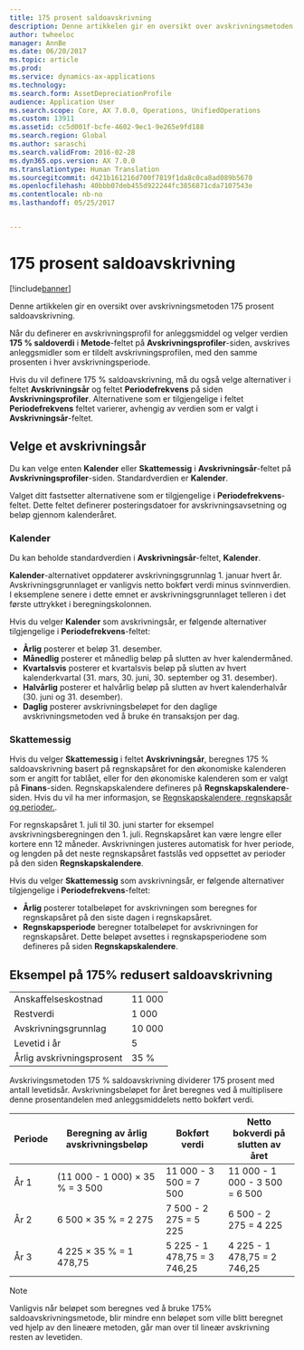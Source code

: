 ```yaml
---
title: 175 prosent saldoavskrivning
description: Denne artikkelen gir en oversikt over avskrivningsmetoden 175 prosent saldoavskrivning.
author: twheeloc
manager: AnnBe
ms.date: 06/20/2017
ms.topic: article
ms.prod: 
ms.service: dynamics-ax-applications
ms.technology: 
ms.search.form: AssetDepreciationProfile
audience: Application User
ms.search.scope: Core, AX 7.0.0, Operations, UnifiedOperations
ms.custom: 13911
ms.assetid: cc5d001f-bcfe-4602-9ec1-9e265e9fd188
ms.search.region: Global
ms.author: saraschi
ms.search.validFrom: 2016-02-28
ms.dyn365.ops.version: AX 7.0.0
ms.translationtype: Human Translation
ms.sourcegitcommit: d421b161216d700f7819f1da8c0ca8ad089b5670
ms.openlocfilehash: 40bbb07deb455d922244fc3856871cda7107543e
ms.contentlocale: nb-no
ms.lasthandoff: 05/25/2017


---
```


# <a name="175-percent-reducing-balance-depreciation"></a>175 prosent saldoavskrivning

[!include[banner](../includes/banner.md)]


Denne artikkelen gir en oversikt over avskrivningsmetoden 175 prosent saldoavskrivning.

Når du definerer en avskrivningsprofil for anleggsmiddel og velger verdien **175 % saldoverdi** i **Metode**-feltet på **Avskrivningsprofiler**-siden, avskrives anleggsmidler som er tildelt avskrivningsprofilen, med den samme prosenten i hver avskrivningsperiode. 

Hvis du vil definere 175 % saldoavskrivning, må du også velge alternativer i feltet **Avskrivningsår** og feltet **Periodefrekvens** på siden **Avskrivningsprofiler**. Alternativene som er tilgjengelige i feltet **Periodefrekvens** feltet varierer, avhengig av verdien som er valgt i **Avskrivningsår**-feltet.

## <a name="select-a-depreciation-year"></a>Velge et avskrivningsår
Du kan velge enten **Kalender** eller **Skattemessig** i **Avskrivningsår**-feltet på **Avskrivningsprofiler**-siden. Standardverdien er **Kalender**. 

Valget ditt fastsetter alternativene som er tilgjengelige i **Periodefrekvens**-feltet. Dette feltet definerer posteringsdatoer for avskrivningsavsetning og beløp gjennom kalenderåret.

### <a name="calendar"></a>Kalender

Du kan beholde standardverdien i **Avskrivningsår**-feltet, **Kalender**. 

**Kalender**-alternativet oppdaterer avskrivningsgrunnlag 1. januar hvert år. Avskrivningsgrunnlaget er vanligvis netto bokført verdi minus svinnverdien. I eksemplene senere i dette emnet er avskrivningsgrunnlaget telleren i det første uttrykket i beregningskolonnen. 

Hvis du velger **Kalender** som avskrivningsår, er følgende alternativer tilgjengelige i **Periodefrekvens**-feltet:

-   **Årlig** posterer et beløp 31. desember.
-   **Månedlig** posterer et månedlig beløp på slutten av hver kalendermåned.
-   **Kvartalsvis** posterer et kvartalsvis beløp på slutten av hvert kalenderkvartal (31. mars, 30. juni, 30. september og 31. desember).
-   **Halvårlig** posterer et halvårlig beløp på slutten av hvert kalenderhalvår (30. juni og 31. desember).
-   **Daglig** posterer avskrivningsbeløpet for den daglige avskrivningsmetoden ved å bruke én transaksjon per dag.

### <a name="fiscal"></a>Skattemessig

Hvis du velger **Skattemessig** i feltet **Avskrivningsår**, beregnes 175 % saldoavskrivning basert på regnskapsåret for den økonomiske kalenderen som er angitt for tablået, eller for den økonomiske kalenderen som er valgt på **Finans**-siden. Regnskapskalendere defineres på **Regnskapskalendere**-siden. Hvis du vil ha mer informasjon, se [Regnskapskalendere, regnskapsår og perioder.](..\budgeting\fiscal-calendars-fiscal-years-periods.md).

For regnskapsåret 1. juli til 30. juni starter for eksempel avskrivningsberegningen den 1. juli. Regnskapsåret kan være lengre eller kortere enn 12 måneder. Avskrivningen justeres automatisk for hver periode, og lengden på det neste regnskapsåret fastslås ved oppsettet av perioder på den siden **Regnskapskalendere**. 

Hvis du velger **Skattemessig** som avskrivningsår, er følgende alternativer tilgjengelige i **Periodefrekvens**-feltet:

-   **Årlig** posterer totalbeløpet for avskrivningen som beregnes for regnskapsåret på den siste dagen i regnskapsåret.
-   **Regnskapsperiode** beregner totalbeløpet for avskrivningen for regnskapsåret. Dette beløpet avsettes i regnskapsperiodene som defineres på siden **Regnskapskalendere**.

## <a name="example-of-175-reducing-balance-depreciation"></a>Eksempel på 175% redusert saldoavskrivning
|                                |        |
|--------------------------------|--------|
| Anskaffelseskostnad               | 11 000 |
| Restverdi                  | 1 000  |
| Avskrivningsgrunnlag              | 10 000 |
| Levetid i år             | 5      |
| Årlig avskrivningsprosent | 35 %    |

Avskrivingsmetoden 175 % saldoavskrivning dividerer 175 prosent med antall levetidsår. Avskrivningsbeløpet for året beregnes ved å multiplisere denne prosentandelen med anleggsmiddelets netto bokført verdi.

| Periode | Beregning av årlig avskrivningsbeløp | Bokført verdi                  | Netto bokverdi på slutten av året |
|--------|-----------------------------------------------|-----------------------------|---------------------------------------|
| År 1 | (11 000 - 1 000) × 35 % = 3 500                | 11 000 - 3 500 = 7 500      | 11 000 - 1 000 - 3 500 = 6 500        |
| År 2 | 6 500 × 35 % = 2 275                           | 7 500 - 2 275 = 5 225       | 6 500 - 2 275 = 4 225                 |
| År 3 | 4 225 × 35 % = 1 478,75                        | 5 225 - 1 478,75 = 3 746,25 | 4 225 - 1 478,75 = 2 746,25           |

> [!NOTE] 
> Vanligvis når beløpet som beregnes ved å bruke 175% saldoavskrivningsmetode, blir mindre enn beløpet som ville blitt beregnet ved hjelp av den lineære metoden, går man over til lineær avskrivning resten av levetiden.




